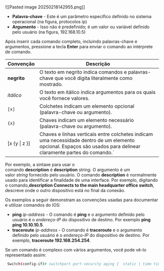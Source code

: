 
![[Pasted image 20250218142955.png]]

- **Palavra-chave** - Este é um parâmetro específico definido no sistema operacional (na figura, protocolos ip)
- **Argumento** - Isso não é predefinido; é um valor ou variável definido pelo usuário (na figura, 192.168.10.5)

Após inserir cada comando completo, incluindo palavras-chave e argumentos, pressione a tecla **Enter** para enviar o comando ao intérprete de comando.


| Convenção     | Descrição                                                                                                                                                         |
| ------------- | ----------------------------------------------------------------------------------------------------------------------------------------------------------------- |
| **negrito**   | O texto em negrito indica comandos e palavras-chave que você digita literalmente como mostrado.                                                                   |
| _itálico_     | O texto em itálico indica argumentos para os quais você fornece valores.                                                                                          |
| `[x]`         | Colchetes indicam um elemento opcional (palavra-chave ou argumento).                                                                                              |
| `{x}`         | Chaves indicam um elemento necessário (palavra-chave ou argumento).                                                                                               |
| [x {y \| z }] | Chaves e linhas verticais entre colchetes indicam uma necessidade dentro de um elemento opcional. Espaços são usados para delinear claramente partes do comando.` |

Por exemplo, a sintaxe para usar o comando **description** é **description** _string._ O argumento é um valor _string_ fornecido pelo usuário. O comando **description** é normalmente usado para identificar a finalidade de uma interface. Por exemplo, digitando o comando,**description Connects to the main headquarter office switch**, descreve onde o outro dispositivo está no final da conexão.

Os exemplos a seguir demonstram as convenções usadas para documentar e utilizar comandos do IOS:

- **ping** _ip-address_ - O comando é **ping** e o argumento definido pelo usuário é o _endereço-IP_ do dispositivo de destino. Por exemplo **ping ping 10.10.10.5**.
- **traceroute** _ip-address_ - O comando é **traceroute** e o argumento definido pelo usuário é o _endereço-IP_ do dispositivo de destino. Por exemplo, **traceroute 192.168.254.254**.

Se um comando é complexo com vários argumentos, você pode vê-lo representado assim:

```sh
 Switch(config-if)# switchport port-security aging {  static | time time |     type   {absolute | inactivity}

```
 
